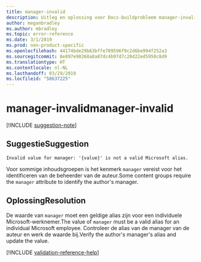 ```yaml
---
title: manager-invalid
description: Uitleg en oplossing voor Docs-buildprobleem manager-invalid
author: meganbradley
ms.author: mbradley
ms.topic: error-reference
ms.date: 3/1/2019
ms.prod: non-product-specific
ms.openlocfilehash: 44174bde29b63bffe709596f9c2d6be994f252a3
ms.sourcegitcommit: 8e897e90268a8a87dc4b97d7c28d22ed5950c8d9
ms.translationtype: HT
ms.contentlocale: nl-NL
ms.lasthandoff: 03/29/2019
ms.locfileid: "58637225"
---
```

# <a name="manager-invalid"></a><span data-ttu-id="b2a1c-103">manager-invalid</span><span class="sxs-lookup"><span data-stu-id="b2a1c-103">manager-invalid</span></span>

[!INCLUDE [suggestion-note](includes/suggestion-note.md)]

## <a name="suggestion"></a><span data-ttu-id="b2a1c-104">Suggestie</span><span class="sxs-lookup"><span data-stu-id="b2a1c-104">Suggestion</span></span>

`Invalid value for manager: '{value}' is not a valid Microsoft alias.`

<span data-ttu-id="b2a1c-105">Voor sommige inhoudsgroepen is het kenmerk `manager` vereist voor het identificeren van de beheerder van de auteur.</span><span class="sxs-lookup"><span data-stu-id="b2a1c-105">Some content groups require the `manager` attribute to identify the author's manager.</span></span>

## <a name="resolution"></a><span data-ttu-id="b2a1c-106">Oplossing</span><span class="sxs-lookup"><span data-stu-id="b2a1c-106">Resolution</span></span>

<span data-ttu-id="b2a1c-107">De waarde van `manager` moet een geldige alias zijn voor een individuele Microsoft-werknemer.</span><span class="sxs-lookup"><span data-stu-id="b2a1c-107">The value of `manager` must be a valid alias for an individual Microsoft employee.</span></span> <span data-ttu-id="b2a1c-108">Controleer de alias van de manager van de auteur en werk de waarde bij.</span><span class="sxs-lookup"><span data-stu-id="b2a1c-108">Verify the author's manager's alias and update the value.</span></span>

<!--make sure to add this file to your includes folder and verify the path-->
[!INCLUDE [validation-reference-help](includes/validation-reference-help.md)]

